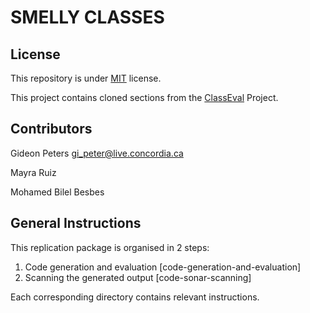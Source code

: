 # SMELLY CLASSES

## License

This repository is under [MIT](https://github.com/gideonpeters/SmellyClasses/blob/main/LICENSE) license.

This project contains cloned sections from the [ClassEval](https://github.com/FudanSELab/ClassEval) Project.

## Contributors

Gideon Peters gi_peter@live.concordia.ca

Mayra Ruiz

Mohamed Bilel Besbes

## General Instructions

This replication package is organised in 2 steps:

1. Code generation and evaluation [code-generation-and-evaluation]
2. Scanning the generated output [code-sonar-scanning]

Each corresponding directory contains relevant instructions.